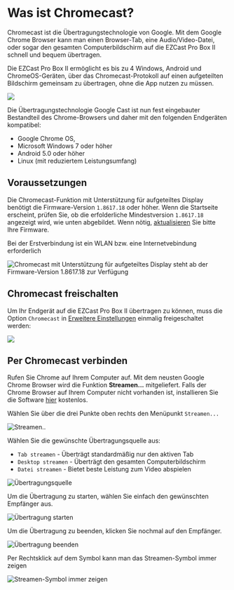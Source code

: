 # Was ist Chromecast?

Chromecast ist die Übertragungstechnologie von Google. Mit dem Google Chrome Browser kann man einen Browser-Tab, eine Audio/Video-Datei, oder sogar den gesamten Computerbildschirm auf die EZCast Pro Box II schnell und bequem übertragen. 

Die EZCast Pro Box II ermöglicht es bis zu 4 Windows, Android und ChromeOS-Geräten, über das Chromecast-Protokoll auf einen aufgeteilten Bildschirm gemeinsam zu übertragen, ohne die App nutzen zu müssen.

![](/assets/img/Chrome_select_stream.jpg)

Die Übertragungstechnologie Google Cast ist nun fest eingebauter Bestandteil des Chrome-Browsers und daher mit den folgenden Endgeräten kompatibel: 

* Google Chrome OS,
* Microsoft Windows 7 oder höher
* Android 5.0 oder höher
* Linux (mit reduziertem Leistungsumfang)

## Voraussetzungen

Die Chromecast-Funktion mit Unterstützung für aufgeteiltes Display benötigt die Firmware-Version `1.8617.18` oder höher. Wenn die Startseite erscheint, prüfen Sie, ob die erfolderliche Mindestversion `1.8617.18` angezeigt wird, wie unten abgebildet. Wenn nötig,  [aktualisieren](firmware-upgrade.md) Sie bitte Ihre Firmware.

Bei der Erstverbindung ist ein WLAN bzw. eine Internetvebindung erforderlich

![Chromecast mit Unterstützung für aufgeteiltes Display steht ab der Firmware-Version 1.8617.18 zur Verfügung](/assets/img/ProIIBox_Firmware-Version.1.8617.18.png)

## Chromecast freischalten

Um Ihr Endgerät auf die EZCast Pro Box II übertragen zu können, muss die Option `Chromecast` in [Erweitere Einstellungen](adv.settings.md#Chromecast) einmalig freigeschaltet werden:

![](/assets/img/Chromecast-support.jpg)

## Per Chromecast verbinden

Rufen Sie Chrome auf Ihrem Computer auf. Mit dem neusten Google Chrome Browser wird die Funktion **Streamen...** mitgeliefert. Falls der Chrome Browser auf Ihrem Computer nicht vorhanden ist, installieren Sie die Software [hier](http://google.de/chrome) kostenlos.

Wählen Sie über die drei Punkte oben rechts den Menüpunkt `Streamen...`

![Streamen..](/assets/img/Chrome_stream.jpg)

Wählen Sie die gewünschte Übertragungsquelle aus:

+ `Tab streamen` - Überträgt standardmäßig nur den aktiven Tab
+ `Desktop streamen` - Überträgt den gesamten Computerbildschirm 
+ `Datei streamen` - Bietet beste Leistung zum Video abspielen

![Übertragungsquelle](/assets/img/Chrome_select_stream2.jpg)

Um die Übertragung zu starten, wählen Sie einfach den gewünschten Empfänger aus.

![Übertragung starten](/assets/img/Chrome_start_stream.jpg)

Um die Übertragung zu beenden, klicken Sie nochmal auf den Empfänger.

![Übertragung beenden](/assets/img/end_stream.jpg)

Per Rechtsklick auf dem Symbol kann man das Streamen-Symbol immer zeigen

![Streamen-Symbol immer zeigen](/assets/img/Always_show_icon.jpg)